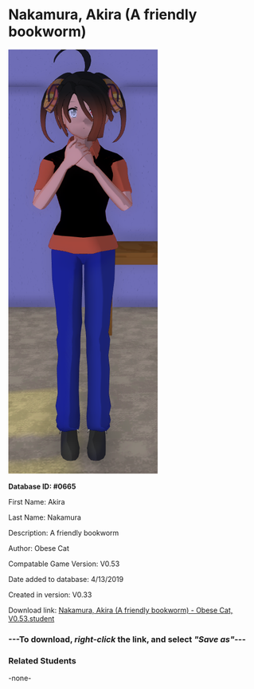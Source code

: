 # Nakamura, Akira (A friendly bookworm)

<img src="../../Files/Images/Nakamura, Akira (A friendly bookworm).png" title="Nakamura, Akira (A friendly bookworm) - Obese Cat, V0.53">

**Database ID: #0665**

First Name: Akira

Last Name: Nakamura

Description: A friendly bookworm

Author: Obese Cat

Compatable Game Version: V0.53

Date added to database: 4/13/2019

Created in version: V0.33

Download link: <a href="https://raw.githubusercontent.com/Arbiter1223/Daigaku-Gurashi-Custom-Students/master/Files/Student%20Files/Nakamura%2C%20Akira%20(A%20friendly%20bookworm)%20-%20Obese%20Cat%2C%20V0.53.student">Nakamura, Akira (A friendly bookworm) - Obese Cat, V0.53.student</a>

### ---**To download, _right-click_ the link, and select _"Save as"_**---

### Related Students

-none-
